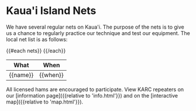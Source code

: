 # Kaua'i Island Nets

We have several regular nets on Kaua'i.  The purpose of the nets is to
give us a chance to regularly practice our technique and test our
equipment. The local net list is as follows:

<table class="table table-striped table-bordered table-hover table-condensed">
  <thead>
    <tr>
      <th>What</th>
      <th>When</th>
    </tr>
  </thead>
  <tbody>
{{#each nets}}
    <tr>
      <td>{{name}}</td>
      <td>{{when}}</td>
    </tr>
{{/each}}
  </tbody>
</table>

All licensed hams are encouraged to participate.  View KARC repeaters
on our [information page]({{relative to 'info.html'}}) and on the
[interactive map]({{relative to 'map.html'}}).
